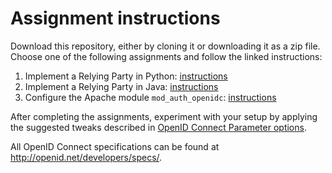 # Assignment instructions
Download this repository, either by cloning it or downloading it as a zip file.
Choose one of the following assignments and follow the linked instructions:

1. Implement a Relying Party in Python: [instructions](python_skeleton/README.txt)
1. Implement a Relying Party in Java: [instructions](java_skeleton/README.txt)
1. Configure the Apache module ``mod_auth_openidc``: [instructions](apache_module_getting_started.md)
 
After completing the assignments, experiment with your setup by applying the
suggested tweaks described in [OpenID Connect Parameter options](parameter_exercises.md). 

All OpenID Connect specifications can be found at http://openid.net/developers/specs/.